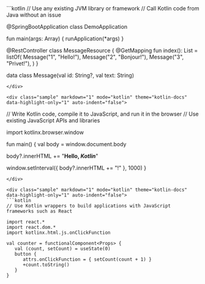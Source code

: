 <div class="sample" markdown="1" mode="kotlin" theme="kotlin-docs" data-highlight-only="1" auto-indent="false">
```kotlin
// Use any existing JVM library or framework
// Call Kotlin code from Java without an issue

@SpringBootApplication
class DemoApplication

fun main(args: Array<String>) {
   runApplication<DemoApplication>(*args)
}

@RestController
class MessageResource {
   @GetMapping
   fun index(): List<Message> = listOf(
      Message("1", "Hello!"),
      Message("2", "Bonjour!"),
      Message("3", "Privet!"),
   )
}

data class Message(val id: String?, val text: String)
```
</div>

<div class="sample" markdown="1" mode="kotlin" theme="kotlin-docs" data-highlight-only="1" auto-indent="false">
```
// Write Kotlin code, compile it to JavaScript, and run it in the browser
// Use existing JavaScript APIs and libraries

import kotlinx.browser.window

fun main() {
   val body = window.document.body

   body?.innerHTML += "<b>Hello, <i>Kotlin</i></b>"

   window.setInterval({
      body?.innerHTML += "!"
   }, 1000)
}
```
</div>

<div class="sample" markdown="1" mode="kotlin" theme="kotlin-docs" data-highlight-only="1" auto-indent="false">
```kotlin
// Use Kotlin wrappers to build applications with JavaScript frameworks such as React

import react.*
import react.dom.*
import kotlinx.html.js.onClickFunction

val counter = functionalComponent<Props> {
   val (count, setCount) = useState(0)
   button {
      attrs.onClickFunction = { setCount(count + 1) }
      +count.toString()
   }
}
```
</div>
